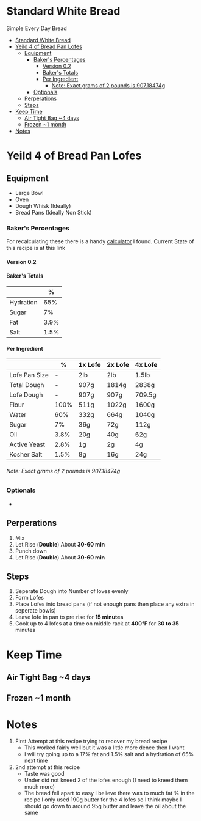 # Standard White Bread

Simple Every Day Bread

- [Standard White Bread](#standard-white-bread)
- [Yeild 4 of Bread Pan Lofes](#yeild-4-of-bread-pan-lofes)
  - [Equipment](#equipment)
    - [Baker's Percentages](#bakers-percentages)
      - [Version 0.2](#version-02)
      - [Baker's Totals](#bakers-totals)
      - [Per Ingredient](#per-ingredient)
          - [Note: Exact grams of 2 pounds is 907.18474g](#note-exact-grams-of-2-pounds-is-90718474g)
    - [Optionals](#optionals)
  - [Perperations](#perperations)
  - [Steps](#steps)
- [Keep Time](#keep-time)
  - [Air Tight Bag ~4 days](#air-tight-bag-4-days)
  - [Frozen ~1 month](#frozen-1-month)
- [Notes](#notes)

# Yeild 4 of Bread Pan Lofes

## Equipment
* Large Bowl
* Oven
* Dough Whisk (Ideally)
* Bread Pans (Ideally Non Stick)

### Baker's Percentages
For recalculating these there is a handy [calculator](https://foodgeek.dk/en/bread-calculator/) I found. Current State of this recipe is at this link

#### Version 0.2

#### Baker's Totals
| | % |
| - | - |
| Hydration | 65% |
| Sugar | 7% |
| Fat | 3.9% |
| Salt | 1.5% |

#### Per Ingredient
|  | % | 1x Lofe | 2x Lofe | 4x Lofe |
| - | - | - | - | - |
| Lofe Pan Size | - | 2lb | 2lb | 1.5lb |
| Total Dough | - | 907g | 1814g | 2838g |
| Lofe Dough | - | 907g | 907g | 709.5g |
| Flour | 100% | 511g | 1022g| 1600g |
| Water | 60% | 332g | 664g | 1040g |
| Sugar | 7% | 36g | 72g | 112g |
| Oil | 3.8% | 20g | 40g | 62g |
| Active Yeast | 2.8% | 1g | 2g | 4g |
| Kosher Salt | 1.5% | 8g | 16g | 24g |

###### Note: Exact grams of 2 pounds is 907.18474g

### Optionals
* 

## Perperations
1. Mix
2. Let Rise (**Double**) About **30-60 min**
3. Punch down
4. Let Rise (**Double**) About **30-60 min**

## Steps
1. Seperate Dough into Number of loves evenly
2. Form Lofes
3. Place Lofes into bread pans (if not enough pans then place any extra in seperate bowls)
4. Leave lofe in pan to pre rise for **15 minutes**
5. Cook up to 4 lofes at a time on middle rack at **400°F** for **30 to 35** minutes

# Keep Time
## Air Tight Bag ~4 days
## Frozen ~1 month

# Notes
1. First Attempt at this recipe trying to recover my bread recipe
   * This worked fairly well but it was a little more dence then I want
   * I will try going up to a 17% fat and 1.5% salt and a hydration of 65% next time
2. 2nd attempt at this recipe
   * Taste was good
   * Under did not kneed 2 of the lofes enough (I need to kneed them much more)
   * The bread fell apart to easy I believe there was to much fat % in the recipe I only used 190g butter for the 4 lofes so I think maybe I should go down to around 95g butter and leave the oil about the same
